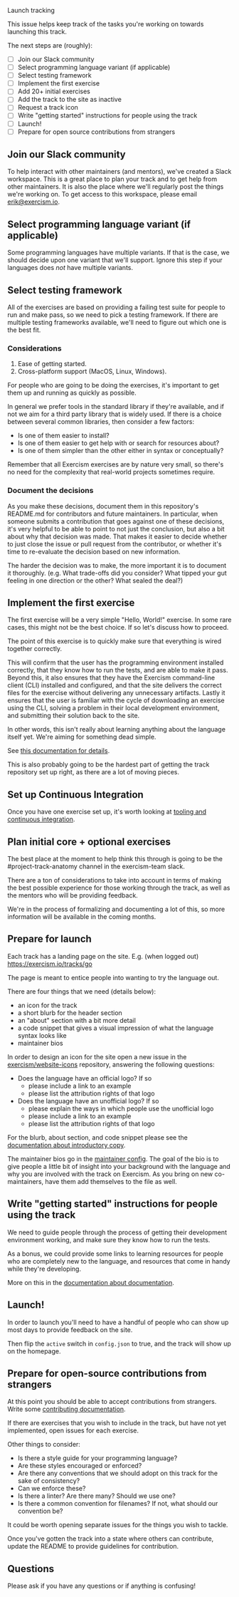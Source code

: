 Launch tracking

This issue helps keep track of the tasks you're working on towards launching this track.

The next steps are (roughly):

- [ ] Join our Slack community
- [ ] Select programming language variant (if applicable)
- [ ] Select testing framework
- [ ] Implement the first exercise
- [ ] Add 20+ initial exercises
- [ ] Add the track to the site as inactive
- [ ] Request a track icon
- [ ] Write "getting started" instructions for people using the track
- [ ] Launch!
- [ ] Prepare for open source contributions from strangers

## Join our Slack community

To help interact with other maintainers (and mentors), we've created a Slack workspace.
This is a great place to plan your track and to get help from other maintainers.
It is also the place where we'll regularly post the things we're working on.
To get access to this workspace, please email erik@exercism.io.

## Select programming language variant (if applicable)

Some programming languages have multiple variants. If that is the case, we should decide upon one variant that we'll support.
Ignore this step if your languages does _not_ have multiple variants.

## Select testing framework

All of the exercises are based on providing a failing test suite for people to run and make pass, so we need to pick a testing framework.
If there are multiple testing frameworks available, we'll need to figure out which one is the best fit.

### Considerations

1. Ease of getting started.
1. Cross-platform support (MacOS, Linux, Windows).

For people who are going to be doing the exercises, it's important to get them up and running as quickly as possible.

In general we prefer tools in the standard library if they're available, and if not we aim for a third party library that is widely used.
If there is a choice between several common libraries, then consider a few factors:

- Is one of them easier to install?
- Is one of them easier to get help with or search for resources about?
- Is one of them simpler than the other either in syntax or conceptually?

Remember that all Exercism exercises are by nature very small, so there's no need for the complexity that real-world projects sometimes require.

### Document the decisions

As you make these decisions, document them in this repository's README.md for
contributors and future maintainers. In particular, when someone submits a contribution
that goes against one of these decisions, it's very helpful to be able to point to not just
the conclusion, but also a bit about why that decision was made. That makes it easier to
decide whether to just close the issue or pull request from the contributor, or whether
it's time to re-evaluate the decision based on new information.

The harder the decision was to make, the more important it is to document it thoroughly.
(e.g. What trade-offs did you consider? What tipped your gut feeling in one direction or the other? What sealed the deal?)

## Implement the first exercise

The first exercise will be a very simple "Hello, World!" exercise.
In some rare cases, this might not be the best choice.
If so let's discuss how to proceed.

The point of this exercise is to quickly make sure that everything is wired together correctly.

This will confirm that the user has the programming environment installed correctly, that they know how to run the tests, and are able to make it pass.
Beyond this, it also ensures that they have the Exercism command-line client (CLI) installed and configured, and that the site delivers the correct files for the exercise without delivering any unnecessary artifacts.
Lastly it ensures that the user is familiar with the cycle of downloading an exercise using the CLI, solving a problem in their local development environment, and submitting their solution back to the site.

In other words, this isn't really about learning anything about the language itself yet.
We're aiming for something dead simple.

See [this documentation for details](/language-tracks/launch/first-exercise.md).

This is also probably going to be the hardest part of getting the track repository set up right, as there are a lot of moving pieces.

## Set up Continuous Integration

Once you have one exercise set up, it's worth looking at [tooling and continuous integration](/language-tracks/launch/tooling-and-ci.md).

## Plan initial core + optional exercises

The best place at the moment to help think this through is going to be the #project-track-anatomy channel in the exercism-team slack.

There are a ton of considerations to take into account in terms of making the best possible experience for those working through the track, as well as the mentors who will be providing feedback.

We're in the process of formalizing and documenting a lot of this, so more information will be available in the coming months.

## Prepare for launch

Each track has a landing page on the site.
E.g. (when logged out) https://exercism.io/tracks/go

The page is meant to entice people into wanting to try the language out.

There are four things that we need (details below):

- an icon for the track
- a short blurb for the header section
- an "about" section with a bit more detail
- a code snippet that gives a visual impression of what the language syntax looks like
- maintainer bios

In order to design an icon for the site open a new issue in the [exercism/website-icons](https://github.com/exercism/website-icons/issues) repository, answering the following questions:

- Does the language have an official logo? If so
  - please include a link to an example
  - please list the attribution rights of that logo
- Does the language have an unofficial logo? If so
  - please explain the ways in which people use the unofficial logo
  - please include a link to an example
  - please list the attribution rights of that logo

For the blurb, about section, and code snippet please see the [documentation about introductory copy](https://github.com/exercism/docs/blob/master/language-tracks/documentation/introductory-copy.md).

The maintainer bios go in the [maintainer config](/maintaining-a-track/maintainer-configuration.md).
The goal of the bio is to give people a little bit of insight into your background with the language and why you are involved with the track on Exercism.
As you bring on new co-maintainers, have them add themselves to the file as well.

## Write "getting started" instructions for people using the track

We need to guide people through the process of getting their development environment working, and make sure they know how to run the tests.

As a bonus, we could provide some links to learning resources for people who are completely new to the language, and resources that come in handy while they're developing.

More on this in the [documentation about documentation](https://github.com/exercism/docs/blob/master/language-tracks/documentation/for-consumers.md).

## Launch!

In order to launch you'll need to have a handful of people who can show up most days to provide feedback on the site.

Then flip the `active` switch in `config.json` to true, and the track will show up on the homepage.

## Prepare for open-source contributions from strangers

At this point you should be able to accept contributions from strangers.
Write some [contributing documentation](/language-tracks/documentation/for-contributors.md).

If there are exercises that you wish to include in the track, but have not yet implemented, open issues for each exercise.

Other things to consider:

- Is there a style guide for your programming language?
- Are these styles encouraged or enforced?
- Are there any conventions that we should adopt on this track for the sake of consistency?
- Can we enforce these?
- Is there a linter? Are there many? Should we use one?
- Is there a common convention for filenames? If not, what should our convention be?

It could be worth opening separate issues for the things you wish to tackle.

Once you've gotten the track into a state where others can contribute, update the
README to provide guidelines for contribution.

## Questions

Please ask if you have any questions or if anything is confusing!
